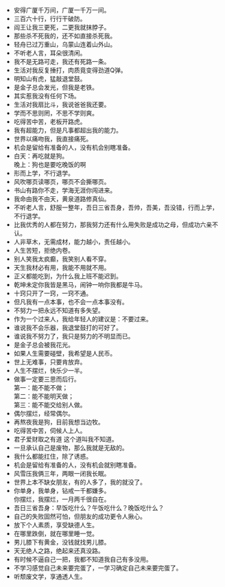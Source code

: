 - 安得广厦千万间，广厦一千万一间。
- 三百六十行，行行干破防。
- 阎王让我三更死，二更我就抹脖子。
- 那些杀不死我的，还不如直接杀死我。
- 轻舟已过万重山，乌蒙山连着山外山。
- 不听老人言，耳朵很清闲。
- 我不是无路可走，我还有死路一条。
- 生活对我反复捶打，肉质竟变得劲道Q弹。
- 明知山有虎，猛敲退堂鼓。
- 是金子总会发光，但我是老铁。
- 其实惹我没有任何下场。
- 生活对我扇比斗，我说爸爸我还要。
- 学而不思则罔，不思不学则爽。
- 吃得苦中苦，老板开路虎。
- 我有超能力，但是凡事都超出我的能力。
- 世界以痛吻我，我直接痛死。
- 机会是留给有准备的人，没有机会别瞎准备。
- 白天：再吃就是狗。<br>晚上：狗也是要吃晚饭的啊
- 形而上学，不行退学。
- 风吹哪页读哪页，哪页不会撕哪页。
- 书山有路你不走，学海无涯你闯进来。
- 我命由我不由天，黄泉道路修真仙。
- 不听老人言，舒服一整年，吾日三省吾身，吾帅，吾美，吾没错，行而上学，不行退学。
- 比我优秀的人都在努力，那我努力还有什么用失败是成功之母，但成功六亲不认。
- 人非草木，无需成材，能力越小，责任越小。
- 人生苦短，拒绝内卷。
- 别人笑我太疯癫，我笑别人看不穿。
- 天生我材必有用，我能不用就不用。
- 正义都能吃到，为什么我上班不能迟到。
- 乾坤未定你我皆是黑马，闹钟一响你我都是牛马。
- 十窍只开了一窍，一窍不通。
- 但凡我有一点本事，也不会一点本事没有。
- 不努力一把永远不知道有多失望。
- 作为一个过来人，我给年轻人的建议是：不要过来。
- 谁说我不会乐器，我退堂鼓打的可好了。
- 谁说我不努力了，我只是努力的不明显而已。
- 是金子总会被我花光。
- 如果人生需要碰壁，我希望是人民币。
- 世上无难事，只要肯放弃。
- 人生不摆烂，快乐少一半。
- 做事一定要三思而后行。<br>第一：能不能不做；<br>第二：能不能明天做；<br>第三：能不能交给别人做。
- 偶尔摆烂，经常偶尔。
- 再熬夜我是狗，目前我想当边牧。
- 吃得苦中苦，伺候人上人。
- 君子爱财取之有道 这个道叫我不知道。
- 一旦承认自己是废物，那么我就是无敌的。
- 我什么都能扛住，除了诱惑。
- 机会是留给有准备的人，没有机会就别瞎准备。
- 风雪压我俩三年，两眼一闭我长眠。
- 世界上本不缺女朋友，有的人多了，我的就没了。
- 你单身，我单身，钻戒一千都嫌多。<br>你摆烂，我摆烂，一月两千很自在。
- 吾日三省吾身：早饭吃什么？午饭吃什么？晚饭吃什么？
- 自己的失败固然可怕，但朋友的成功更令人揪心。
- 放下个人素质，享受缺德人生。
- 在哪里跌倒，就在哪里睡一觉。
- 男儿膝下有黄金，没钱就找男儿膝。
- 天无绝人之路，绝起来还真没路。
- 有时候不逼自己一把，我都不知道我自己有多没用。
- 不学习感觉自己未来要完蛋了，一学习确定自己未来要完蛋了。
- 听颓废文学，享通透人生。